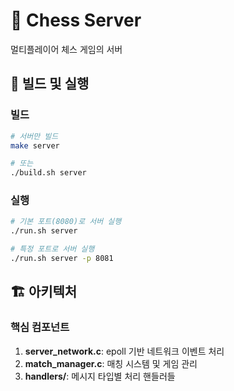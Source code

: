 # 🔧 Chess Server

멀티플레이어 체스 게임의 서버

## 🚀 빌드 및 실행

### 빌드
```bash
# 서버만 빌드
make server

# 또는
./build.sh server
```

### 실행
```bash
# 기본 포트(8080)로 서버 실행
./run.sh server

# 특정 포트로 서버 실행
./run.sh server -p 8081
```

## 🏗️ 아키텍처

### 핵심 컴포넌트

1. **server_network.c**: epoll 기반 네트워크 이벤트 처리
2. **match_manager.c**: 매칭 시스템 및 게임 관리
3. **handlers/**: 메시지 타입별 처리 핸들러들